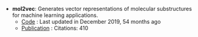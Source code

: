 - **mol2vec**: Generates vector representations of molecular substructures for machine learning applications.
	- [Code](https://github.com/samoturk/mol2vec) : Last updated in December 2019, 54 months ago
	- [Publication](https://doi.org/10.1021/acs.jcim.7b00616) : Citations: 410
